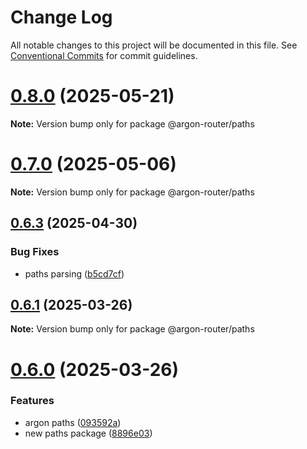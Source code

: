 # Change Log

All notable changes to this project will be documented in this file.
See [Conventional Commits](https://conventionalcommits.org) for commit guidelines.

# [0.8.0](https://github.com/movpushmov/argon-router/compare/v0.7.0...v0.8.0) (2025-05-21)

**Note:** Version bump only for package @argon-router/paths

# [0.7.0](https://github.com/movpushmov/argon-router/compare/v0.6.3...v0.7.0) (2025-05-06)

**Note:** Version bump only for package @argon-router/paths

## [0.6.3](https://github.com/movpushmov/argon-router/compare/v0.6.2...v0.6.3) (2025-04-30)

### Bug Fixes

- paths parsing ([b5cd7cf](https://github.com/movpushmov/argon-router/commit/b5cd7cfc663791ff74eadae43a2d338e03e0888f))

## [0.6.1](https://github.com/movpushmov/argon-router/compare/v0.6.0...v0.6.1) (2025-03-26)

**Note:** Version bump only for package @argon-router/paths

# [0.6.0](https://github.com/movpushmov/argon-router/compare/v0.5.1...v0.6.0) (2025-03-26)

### Features

- argon paths ([093592a](https://github.com/movpushmov/argon-router/commit/093592a15a34fd4e4dfd6794dafc0f6704797a0d))
- new paths package ([8896e03](https://github.com/movpushmov/argon-router/commit/8896e03f6d8deae95e2b7249473dcaeb7f6a77fc))
